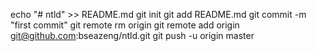 echo "# ntld" >> README.md
git init
git add README.md
git commit -m "first commit"
git remote rm origin
git remote add origin git@github.com:bseazeng/ntld.git
git push -u origin master


